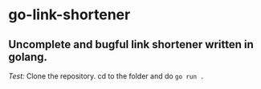 # go-link-shortener
## Uncomplete and bugful link shortener written in golang.

*Test:*
Clone the repository.
cd to the folder and do
`go run .`
